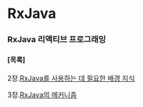 # RxJava
### RxJava 리액티브 프로그래밍

#### [목록]
2장.[RxJava를 사용하는 데 필요한 배경 지식](src/main/java/com/study/rxjava/chapter2/README.md)

3장.[RxJava의 메커니즘](src/main/java/com/study/rxjava/chapter3/README.md)
    
